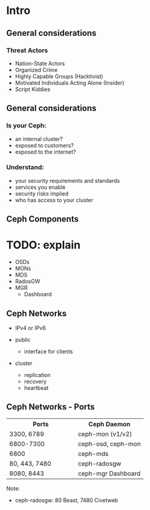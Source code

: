 <!-- .slide: data-state="section-break" id="section-break-2" data-timing="10s" -->
# Intro


<!-- .slide: data-state="normal" id="intro-0" data-timing="20s" data-menu-title="Thread Actors" -->
## General considerations

### Threat Actors

* Nation-State Actors
* Organized Crime
* Highly Capable Groups (Hacktivist)
* Motivated Individuals Acting Alone (Insider)
* Script Kiddies


<!-- .slide: data-state="normal" id="intro-1" data-timing="20s" data-menu-title="General considerations" -->
## General considerations

### Is your Ceph:
* an internal cluster?
* exposed to customers?
* exposed to the internet?

### Understand:
* your security requirements and standards
* services you enable
* security risks implied
* who has access to your cluster


<!-- .slide: data-state="normal" id="intro-2" data-timing="20s" data-menu-title="Ceph Overview" data-background-image="images/ceph-stack.svg" data-background-size="auto 90%" -->


<!-- .slide: data-state="normal" id="intro-3" data-timing="20s" data-menu-title="Ceph Components" -->
## Ceph Components

# TODO: explain

* OSDs
* MONs
* MDS
* RadosGW
* MGR
  * Dashboard


<!-- .slide: data-state="normal" id="intro-3" data-timing="20s" data-menu-title="Ceph Networks" -->
## Ceph Networks

* IPv4 or IPv6

* public
  * interface for clients

* cluster
  * replication
  * recovery
  * heartbeat


<!-- .slide: data-state="normal" id="intro-4" data-timing="20s" data-menu-title="Ceph Networks - Ports" -->
## Ceph Networks - Ports

<table align="center">
<tr>
    <th>Ports</th>
    <th>Ceph Daemon</th>
</tr>
<tr>
    <td width="50%">3300, 6789</td>
    <td width="50%">ceph-mon (v1/v2)</td>
</tr>
<tr>
    <td>6800-7300</td>
    <td>ceph-osd, ceph-mon</td>
</tr>
<tr>
    <td>6800</td>
    <td>ceph-mds</td>
</tr>
<tr>
    <td>80, 443, 7480</td>
    <td>ceph-radosgw</td>
</tr>
<tr>
    <td>8080, 8443</td>
    <td>ceph-mgr Dashboard</td>
</tr>
</table>

Note: 
- ceph-radosgw: 80 Beast, 7480 Civetweb
